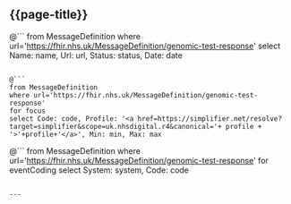 ## {{page-title}}

@```
from MessageDefinition
where url='https://fhir.nhs.uk/MessageDefinition/genomic-test-response'
select Name: name, Url: url, Status: status, Date: date

```

@```
from MessageDefinition
where url='https://fhir.nhs.uk/MessageDefinition/genomic-test-response'
for focus
select Code: code, Profile: '<a href=https://simplifier.net/resolve?target=simplifier&scope=uk.nhsdigital.r4&canonical='+ profile + '>'+profile+'</a>', Min: min, Max: max

```

@```
from MessageDefinition
where url='https://fhir.nhs.uk/MessageDefinition/genomic-test-response'
for eventCoding
select System: system, Code: code

```

---